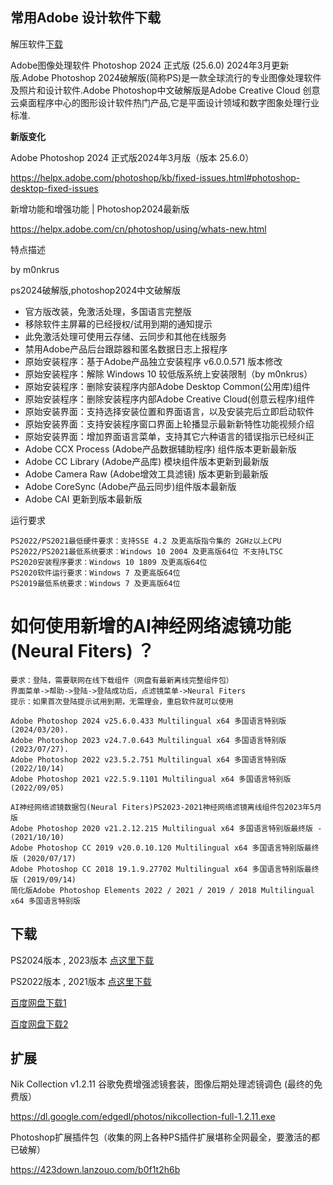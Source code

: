 ## 常用Adobe 设计软件下载

解压软件[下载](https://wwo.lanzoul.com/ik8KH1ryv98b)

Adobe图像处理软件 Photoshop 2024 正式版 (25.6.0) 2024年3月更新版.Adobe Photoshop 2024破解版(简称PS)是一款全球流行的专业图像处理软件及照片和设计软件.Adobe Photoshop中文破解版是Adobe Creative Cloud 创意云桌面程序中心的图形设计软件热门产品,它是平面设计领域和数字图象处理行业标准.

**新版变化**

Adobe Photoshop 2024 正式版2024年3月版（版本 25.6.0）

https://helpx.adobe.com/photoshop/kb/fixed-issues.html#photoshop-desktop-fixed-issues

新增功能和增强功能 | Photoshop2024最新版

https://helpx.adobe.com/cn/photoshop/using/whats-new.html

特点描述

by m0nkrus

ps2024破解版,photoshop2024中文破解版
- 官方版改装，免激活处理，多国语言完整版
- 移除软件主屏幕的已经授权/试用到期的通知提示
- 此免激活处理可使用云存储、云同步和其他在线服务
- 禁用Adobe产品后台跟踪器和匿名数据日志上报程序
- 原始安装程序：基于Adob​​e产品独立安装程序 v6.0.0.571 版本修改
- 原始安装程序：解除 Windows 10 较低版系统上安装限制（by m0nkrus）
- 原始安装程序：删除安装程序内部Adobe Desktop Common(公用库)组件
- 原始安装程序：删除安装程序内部Adobe Creative Cloud(创意云程序)组件
- 原始安装界面：支持选择安装位置和界面语言，以及安装完后立即启动软件
- 原始安装界面：支持安装程序窗口界面上轮播显示最新新特性功能视频介绍
- 原始安装界面：增加界面语言菜单，支持其它六种语言的错误指示已经纠正
- Adob​​e CCX Process (Adobe产品数据辅助程序) 组件版本更新最新版
- Adobe CC Library (Adobe产品库) 模块组件版本更新到最新版
- Adob​​e Camera Raw (Adobe增效工具滤镜) 版本更新到最新版
- Adob​​e CoreSync (Adobe产品云同步)组件版本最新版
- Adob​​e CAI 更新到版本最新版

运行要求

```
PS2022/PS2021最低硬件要求：支持SSE 4.2 及更高版指令集的 2GHz以上CPU
PS2022/PS2021最低系统要求：Windows 10 2004 及更高版64位 不支持LTSC
PS2020安装程序要求：Windows 10 1809 及更高版64位
PS2020软件运行要求：Windows 7 及更高版64位
PS2019最低系统要求：Windows 7 及更高版64位
```

# 如何使用新增的AI神经网络滤镜功能 (Neural Fiters) ？
```
要求：登陆，需要联网在线下载组件（网盘有最新离线完整组件包）
界面菜单->帮助->登陆->登陆成功后，点滤镜菜单->Neural Fiters
提示：如果首次登陆提示试用到期，无需理会，重启软件就可以使用

Adobe Photoshop 2024 v25.6.0.433 Multilingual x64 多国语言特别版 (2024/03/20).
Adobe Photoshop 2023 v24.7.0.643 Multilingual x64 多国语言特别版 (2023/07/27).
Adobe Photoshop 2022 v23.5.2.751 Multilingual x64 多国语言特别版 (2022/10/14)
Adobe Photoshop 2021 v22.5.9.1101 Multilingual x64 多国语言特别版 (2022/09/05)

AI神经网络滤镜数据包(Neural Fiters)PS2023-2021神经网络滤镜离线组件包2023年5月版
Adobe Photoshop 2020 v21.2.12.215 Multilingual x64 多国语言特别版最终版 - (2021/10/10)
Adobe Photoshop CC 2019 v20.0.10.120 Multilingual x64 多国语言特别版最终版 (2020/07/17)
Adobe Photoshop CC 2018 19.1.9.27702 Multilingual x64 多国语言特别版最终版 (2019/09/14)
简化版Adobe Photoshop Elements 2022 / 2021 / 2019 / 2018 Multilingual x64 多国语言特别版
```
## 下载
PS2024版本 , 2023版本  [点这里下载](https://www.123pan.com/s/A6cA-rKAJh)

PS2022版本 , 2021版本 [点这里下载](https://www.123pan.com/s/A6cA-YkAJh)

[百度网盘下载1](https://pan.baidu.com/s/1kwBrkZ5SrlOWocGUn65iVw?pwd=2023)

[百度网盘下载2](https://pan.baidu.com/s/1hJZtjUWLQ-RGV5CGGKPO8w?pwd=2023)

## 扩展

Nik Collection v1.2.11 谷歌免费增强滤镜套装，图像后期处理滤镜调色 (最终的免费版）

https://dl.google.com/edgedl/photos/nikcollection-full-1.2.11.exe

Photoshop扩展插件包（收集的网上各种PS插件扩展堪称全网最全，要激活的都已破解）

https://423down.lanzouo.com/b0f1t2h6b
